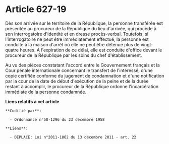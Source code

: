 # Article 627-19

Dès son arrivée sur le territoire de la République, la personne transférée est présentée au procureur de la République du
lieu d'arrivée, qui procède à son interrogatoire d'identité et en dresse procès-verbal. Toutefois, si l'interrogatoire ne
peut être immédiatement effectué, la personne est conduite à la maison d'arrêt où elle ne peut être détenue plus de vingt-
quatre heures. A l'expiration de ce délai, elle est conduite d'office devant le procureur de la République par les soins du
chef d'établissement.

Au vu des pièces constatant l'accord entre le Gouvernement français et la Cour pénale internationale concernant le transfert
de l'intéressé, d'une copie certifiée conforme du jugement de condamnation et d'une notification par la cour de la date de
début d'exécution de la peine et de la durée restant à accomplir, le procureur de la République ordonne l'incarcération
immédiate de la personne condamnée.

**Liens relatifs à cet article**

	**Codifié par**:

	  - Ordonnance n°58-1296 du 23 décembre 1958

	**Liens**:

	  - DEPLACE: Loi n°2011-1862 du 13 décembre 2011 - art. 22
